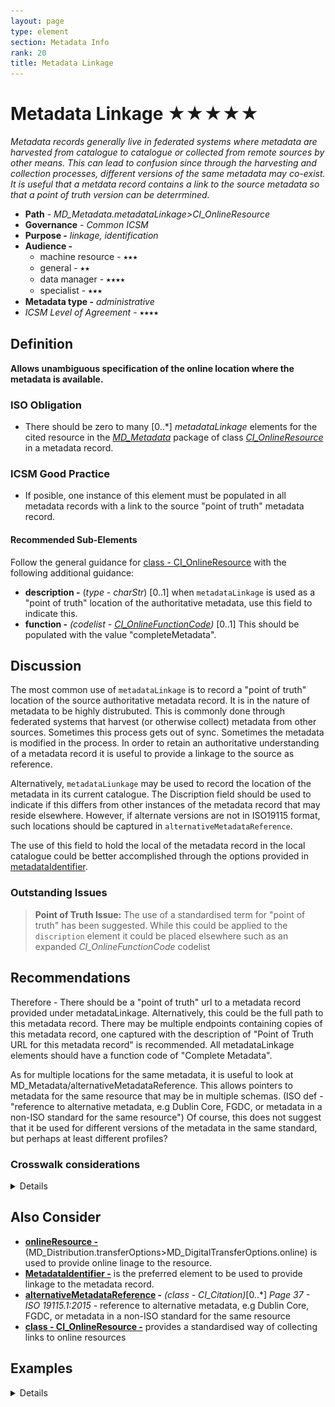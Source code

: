 ```yaml
---
layout: page
type: element
section: Metadata Info
rank: 20
title: Metadata Linkage
---
```

# Metadata Linkage ★★★★★

*Metadata records generally live in federated systems where metadata are harvested from catalogue to catalogue or collected from remote sources by other means.  This can lead to confusion since through the harvesting and collection processes, different versions of the same metadata may co-exist. It is useful that a metdata record contains a link to the source metadata so that a point of truth version can be deterrmined.*

- **Path** - *MD_Metadata.metadataLinkage>CI_OnlineResource*
- **Governance** -  *Common ICSM*
- **Purpose -** *linkage, identification*
- **Audience -**
  - machine resource - ⭑⭑⭑
  - general - ⭑⭑
  - data manager - ⭑⭑⭑⭑
  - specialist - ⭑⭑⭑
- **Metadata type -** *administrative*
- *ICSM Level of Agreement* - ⭑⭑⭑⭑

## Definition
**Allows unambiguous specification of the online location where the metadata is available.**

### ISO Obligation
- There should be zero to many [0..\*] *metadataLinkage* elements for the cited resource in the  *[MD_Metadata](./class-MD_Metadata)* package of class *[CI_OnlineResource](./class-CI_OnlineResource)* in a metadata record.

### ICSM Good Practice
- If posible, one instance of this element must be populated in all metadata records with a link to the source "point of truth" metadata record.

#### Recommended Sub-Elements
Follow the general guidance for [class - CI_OnlineResource](./class-CI_OnlineResource) with the following additional guidance:
- **description -** (*type - charStr*) [0..1] when `metadataLinkage` is used as a "point of truth" location of the authoritative metadata, use this field to indicate this.
- **function -** *(codelist - [CI_OnlineFunctionCode](http://wiki.esipfed.org/index.php/ISO_19115-3_Codelists#CI_OnLineFunctionCode))* [0..1] This should be populated with the value "completeMetadata".

## Discussion
The most common use of `metadataLinkage` is to record a "point of truth" location of the source authoritative metadata record. It is in the nature of metadata to be highly distrubuted.  This is commonly done through federated systems that harvest (or otherwise collect) metadata from other sources. Sometimes this process gets out of sync. Sometimes the metadata is modified in the process. In order to retain an authoritative understanding of a metadata record it is useful to provide a linkage to the source as reference.

Alternatively, `metadataLiunkage` may be used to record the location of the metadata in its current catalogue. The Discription field should be used to indicate if this differs from other instances of the metadata record that may reside elsewhere. However, if alternate versions are not in ISO19115 format, such locations should be captured in `alternativeMetadataReference`.

The use of this field to hold the local of the metadata record in the local catalogue could be better accomplished through the options provided in [metadataIdentifier](./MetadataIdentifier).

### Outstanding Issues

> **Point of Truth Issue:**
The use of a standardised term for "point of truth" has been suggested. While this could be applied to the `discription` element it could be placed elsewhere such as an expanded *CI_OnlineFunctionCode* codelist

## Recommendations

Therefore - There should be a "point of truth" url to a metadata record provided under metadataLinkage. Alternatively, this could be the full path to this metadata record. There may be multiple endpoints containing copies of this metadata record, one captured with the description of "Point of Truth URL for this metadata record" is recommended.
All metadataLinkage elements should have a function code of "Complete Metadata".

As for multiple locations for the same metadata, it is useful to look at MD_Metadata/alternativeMetadataReference. This allows pointers to metadata for the same resource that may be in multiple schemas. (ISO def - "reference to alternative metadata, e.g Dublin Core, FGDC, or metadata in a non-ISO standard for the same resource") Of course, this does not suggest that it be used for different versions of the metadata in the same standard, but perhaps at least different profiles?

### Crosswalk considerations

<details>

#### ISO19139
This is a new element that allows unambiguous specification of the online location where the metadata is available.

#### Dublin core / CKAN / data.govt.nz
In Dublin core the identifier element is described as holding a reference to the resource (not the metadata). However in the case of metadata records harvested by s higher level CKAN like catalogue, we view the complete metadata record as the resource. It is also standard practice that the DC Identifier field be resolvable. For a Dublin core metadata harvested via CSW from a ISO 19115-1 record, it is important that that record links to something that can be derefewrenced. That something is held in the identifier field and should be the location URL/URI for the metadata.  IF the ISO 19115-1 identifier element is only a unresolvable UUID, the metadataLinkage element may be a better choice to populate the DC Identifier field.

#### DCAT
May map to `dct:identifier` if `metadataIdentifier` is unresolvable

#### RIF-CS
May map to `Key Identifier` if `metadataIdentifier` is unresolvable

</details>

## Also Consider
- **[onlineResource -](./DistributionInfo)** (MD_Distribution.transferOptions>MD_DigitalTransferOptions.online) is used to provide online linage to the resource. 
- **[MetadataIdentifier -](./MetadataIdentifier)** is the preferred element to be used to provide linkage to the metadata record.
- **[alternativeMetadataReference](http://geos.whu.edu.cn/ont/iso19115/metadata.html#d4e52) -** *(class - CI_Citation)*[0..\*] *Page 37 - ISO 19115.1:2015* - reference to alternative metadata, e.g Dublin Core, FGDC, or metadata in a non-ISO standard for the same resource
- **[class - CI_OnlineResource -](./class-CI_OnlineResource)** provides a standardised way of collecting links to online resources 


## Examples

<details>

### XML

```
<mdb:MD_Metadata>
....
  <mdb:metadataLinkage>
    <cit:CI_OnlineResource>
      <cit:linkage>
        <gco:CharacterString>http://geodata.nz/geonetwork/srv/eng//metadata/314eb989-3771-4c24-a399-d22631973279</gco:CharacterString>
      </cit:linkage>
      <cit:description>
        <gco:CharacterString>Point of truth URL of this metadata record</gco:CharacterString>
      </cit:description>
      <cit:function>
        <cit:CI_OnLineFunctionCode codeList="https://schemas.isotc211.org/19115/resources/Codelist/cat/codelists.xml#CI_OnLineFunctionCode" codeListValue="completeMetadata"/>
      </cit:function>
    </cit:CI_OnlineResource>
  </mdb:metadataLinkage>
....
</mdb:MD_Metadata>
```

### UML diagrams
Recommended elements highlighted in Yellow

![MDLinkage](../images/MetadataLinkageUML.png)

</details>
